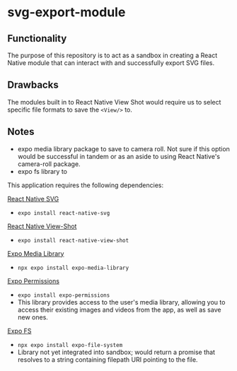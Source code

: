 # svg-export-module

## Functionality

The purpose of this repository is to act as a sandbox in creating a React Native module that can interact with and successfully export SVG files.

## Drawbacks

The modules built in to React Native View Shot would require us to select specific file formats to save the ```<View/>``` to.

## Notes

- expo media library package to save to camera roll. Not sure if this option would be successful in tandem or as an aside to using React Native's camera-roll package.
- expo fs library to 

This application requires the following dependencies:

[React Native SVG](https://www.npmjs.com/package/react-native-svg)
  - ```expo install react-native-svg``` 
  
[React Native View-Shot](https://www.npmjs.com/package/react-native-view-shot)
- ```expo install react-native-view-shot``` 
  
[Expo Media Library](https://docs.expo.dev/versions/latest/sdk/media-library/)
- ```npx expo install expo-media-library```

[Expo Permissions](https://docs.expo.dev/guides/permissions/)
- ```expo install expo-permissions```
- This library provides access to the user's media library, allowing you to access their existing images and videos from the app, as well as save new ones.

[Expo FS](https://docs.expo.dev/versions/latest/sdk/filesystem/)
- ```npx expo install expo-file-system```
- Library not yet integrated into sandbox; would return a promise that resolves to a string containing filepath URI pointing to the file.